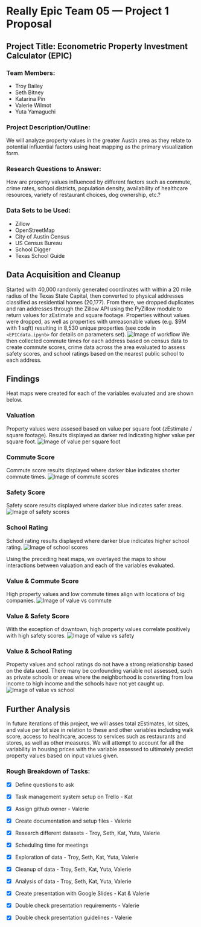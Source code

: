 # Really Epic Team 05 — Project 1 Proposal


## Project Title:   Econometric Property Investment Calculator (EPIC)

### Team Members: 
- Troy Bailey
- Seth Bitney
- Katarina Pin
- Valerie Wilmot
- Yuta Yamaguchi

### Project Description/Outline:  
We will analyze property values in the greater Austin area as they relate to potential influential factors using heat mapping as the primary visualization form.

### Research Questions to Answer: 
How are property values influenced by different factors such as commute, crime rates, school districts, population density, availability of healthcare resources, variety of restaurant choices, dog ownership, etc.?

### Data Sets to be Used: 
* Zillow
* OpenStreetMap
* City of Austin Census
* US Census Bureau
* School Digger
* Texas School Guide

## Data Acquisition and Cleanup
Started with 40,000 randomly generated coordinates with within a 20 mile radius of the Texas State Capital, then converted to physical addresses classified as residential homes (20,177).  From there, we dropped duplicates and ran addresses through the Zillow API using the PyZillow module to return values for zEstimate and square footage.  Properties without values were dropped, as well as properties with unreasonable values (e.g. $9M with 1 sqft) resulting in 8,530 unique properties (see code in `<EPICdata.ipynb>` for details on parameters set).
![Image of workflow](https://github.com/vlarie/EPIC_team5/blob/master/Presentation/dataDiagramCondensed.png)
We then collected commute times for each address based on census data to create commute scores, crime data across the area evaluated to assess safety scores, and school ratings based on the nearest public school to each address. 

## Findings
Heat maps were created for each of the variables evaluated and are shown below.
### Valuation
Property values were assesed based on value per square foot (zEstimate / square footage).  Results displayed as darker red indicating higher value per square foot.
![Image of value per square foot](https://github.com/vlarie/EPIC_team5/blob/master/Presentation/Heat%20Maps/valueScoreHeatmap.png)
### Commute Score 
Commute score results displayed where darker blue indicates shorter commute times.
![Image of commute scores](https://github.com/vlarie/EPIC_team5/blob/master/Presentation/Heat%20Maps/commuteScoreHeatmap.png)
### Safety Score 
Safety score results displayed where darker blue indicates safer areas.
![Image of safety scores](https://github.com/vlarie/EPIC_team5/blob/master/Presentation/Heat%20Maps/safetyScoreHeatmap.png)
### School Rating 
School rating results displayed where darker blue indicates higher school rating.
![Image of school scores](https://github.com/vlarie/EPIC_team5/blob/master/Presentation/Heat%20Maps/schoolScoreHeatmap.png)

Using the preceding heat maps, we overlayed the maps to show interactions between valuation and each of the variables evaluated.
### Value & Commute Score
High property values and low commute times align with locations of big companies.
![Image of value vs commute](https://github.com/vlarie/EPIC_team5/blob/master/Presentation/Heat%20Maps/valueVsCommute.png)

### Value & Safety Score
With the exception of downtown, high property values correlate positively with high safety scores.
![Image of value vs safety](https://github.com/vlarie/EPIC_team5/blob/master/Presentation/Heat%20Maps/valueVsSafety.png)

### Value & School Rating
Property values and school ratings do not have a strong relationship based on the data used.  There many be confounding variable not assessed, such as private schools or areas where the neighborhood is converting from low income to high income and the schools have not yet caught up.
![Image of value vs school](https://github.com/vlarie/EPIC_team5/blob/master/Presentation/Heat%20Maps/valueVsSchools.png)

## Further Analysis
In future iterations of this project, we will asses total zEstimates, lot sizes, and value per lot size in relation to these and other variables including walk score, access to healthcare, access to services such as restaurants and stores, as well as other measures. 
We will attempt to account for all the variability in housing prices with the variable assessed to ultimately predict property values based on input values given.

### Rough Breakdown of Tasks:
- [x] Define questions to ask
- [x] Task management system setup on Trello - Kat
- [x] Assign github owner - Valerie
- [x] Create documentation and setup files - Valerie
- [x] Research different datasets - Troy, Seth, Kat, Yuta, Valerie
- [x] Scheduling time for meetings
- [x] Exploration of data - Troy, Seth, Kat, Yuta, Valerie
- [x] Cleanup of data - Troy, Seth, Kat, Yuta, Valerie
- [x] Analysis of data - Troy, Seth, Kat, Yuta, Valerie
- [x] Create presentation with Google Slides - Kat & Valerie
- [x] Double check presentation requirements - Valerie
- [x] Double check presentation guidelines - Valerie


